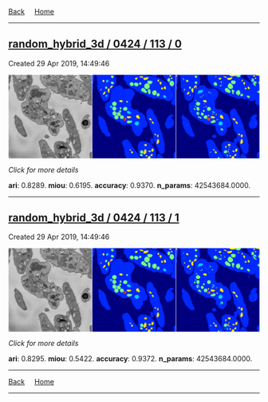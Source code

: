 
[Back](..)&nbsp;&nbsp;&nbsp;&nbsp;&nbsp;[Home](https://leapmanlab.github.io/snapshots)

---

<div class="summary"><a href="0"><h2>random_hybrid_3d / 0424 / 113 / 0</h2></a><p>Created 29 Apr 2019, 14:49:46
</p><a href="0"><img src="0/media/summary.png" align="center"></a><p>
<i>Click for more details</i>
</p></div>

**ari**: 0.8289. **miou**: 0.6195. **accuracy**: 0.9370. **n_params**: 42543684.0000. 

---

<div class="summary"><a href="1"><h2>random_hybrid_3d / 0424 / 113 / 1</h2></a><p>Created 29 Apr 2019, 14:49:46
</p><a href="1"><img src="1/media/summary.png" align="center"></a><p>
<i>Click for more details</i>
</p></div>

**ari**: 0.8295. **miou**: 0.5422. **accuracy**: 0.9372. **n_params**: 42543684.0000. 

---

[Back](..)&nbsp;&nbsp;&nbsp;&nbsp;&nbsp;[Home](https://leapmanlab.github.io/snapshots)

---